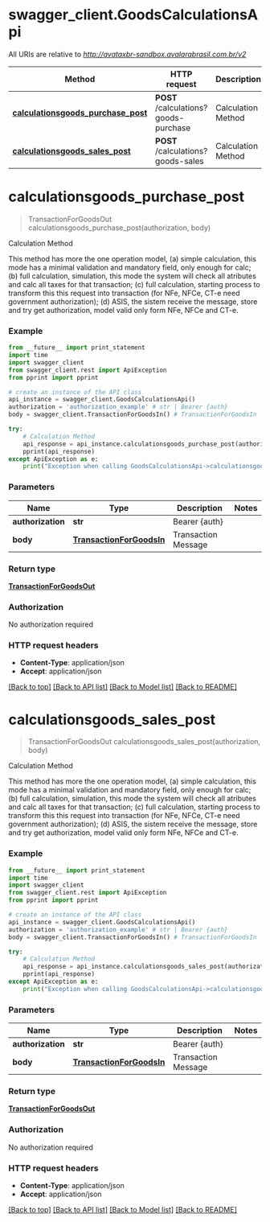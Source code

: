 # swagger_client.GoodsCalculationsApi

All URIs are relative to *http://avataxbr-sandbox.avalarabrasil.com.br/v2*

Method | HTTP request | Description
------------- | ------------- | -------------
[**calculationsgoods_purchase_post**](GoodsCalculationsApi.md#calculationsgoods_purchase_post) | **POST** /calculations?goods-purchase | Calculation Method
[**calculationsgoods_sales_post**](GoodsCalculationsApi.md#calculationsgoods_sales_post) | **POST** /calculations?goods-sales | Calculation Method


# **calculationsgoods_purchase_post**
> TransactionForGoodsOut calculationsgoods_purchase_post(authorization, body)

Calculation Method

This method has more the one operation model, (a) simple calculation, this mode has a minimal validation and mandatory field, only enough for calc; (b) full calculation, simulation, this mode the system will check all atributes and calc all taxes for that transaction; (c) full calculation, starting process to transform this this request into transaction (for NFe, NFCe, CT-e need government authorization); (d) ASIS, the sistem receive the message, store and try get authorization, model valid only form NFe, NFCe and CT-e. 

### Example 
```python
from __future__ import print_statement
import time
import swagger_client
from swagger_client.rest import ApiException
from pprint import pprint

# create an instance of the API class
api_instance = swagger_client.GoodsCalculationsApi()
authorization = 'authorization_example' # str | Bearer {auth}
body = swagger_client.TransactionForGoodsIn() # TransactionForGoodsIn | Transaction Message

try: 
    # Calculation Method
    api_response = api_instance.calculationsgoods_purchase_post(authorization, body)
    pprint(api_response)
except ApiException as e:
    print("Exception when calling GoodsCalculationsApi->calculationsgoods_purchase_post: %s\n" % e)
```

### Parameters

Name | Type | Description  | Notes
------------- | ------------- | ------------- | -------------
 **authorization** | **str**| Bearer {auth} | 
 **body** | [**TransactionForGoodsIn**](TransactionForGoodsIn.md)| Transaction Message | 

### Return type

[**TransactionForGoodsOut**](TransactionForGoodsOut.md)

### Authorization

No authorization required

### HTTP request headers

 - **Content-Type**: application/json
 - **Accept**: application/json

[[Back to top]](#) [[Back to API list]](../README.md#documentation-for-api-endpoints) [[Back to Model list]](../README.md#documentation-for-models) [[Back to README]](../README.md)

# **calculationsgoods_sales_post**
> TransactionForGoodsOut calculationsgoods_sales_post(authorization, body)

Calculation Method

This method has more the one operation model, (a) simple calculation, this mode has a minimal validation and mandatory field, only enough for calc; (b) full calculation, simulation, this mode the system will check all atributes and calc all taxes for that transaction; (c) full calculation, starting process to transform this this request into transaction (for NFe, NFCe, CT-e need government authorization); (d) ASIS, the sistem receive the message, store and try get authorization, model valid only form NFe, NFCe and CT-e. 

### Example 
```python
from __future__ import print_statement
import time
import swagger_client
from swagger_client.rest import ApiException
from pprint import pprint

# create an instance of the API class
api_instance = swagger_client.GoodsCalculationsApi()
authorization = 'authorization_example' # str | Bearer {auth}
body = swagger_client.TransactionForGoodsIn() # TransactionForGoodsIn | Transaction Message

try: 
    # Calculation Method
    api_response = api_instance.calculationsgoods_sales_post(authorization, body)
    pprint(api_response)
except ApiException as e:
    print("Exception when calling GoodsCalculationsApi->calculationsgoods_sales_post: %s\n" % e)
```

### Parameters

Name | Type | Description  | Notes
------------- | ------------- | ------------- | -------------
 **authorization** | **str**| Bearer {auth} | 
 **body** | [**TransactionForGoodsIn**](TransactionForGoodsIn.md)| Transaction Message | 

### Return type

[**TransactionForGoodsOut**](TransactionForGoodsOut.md)

### Authorization

No authorization required

### HTTP request headers

 - **Content-Type**: application/json
 - **Accept**: application/json

[[Back to top]](#) [[Back to API list]](../README.md#documentation-for-api-endpoints) [[Back to Model list]](../README.md#documentation-for-models) [[Back to README]](../README.md)

